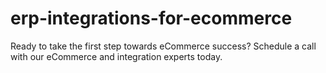 # erp-integrations-for-ecommerce
Ready to take the first step towards eCommerce success? Schedule a call with our eCommerce and integration experts today.
